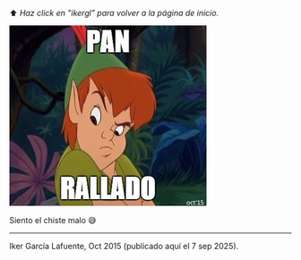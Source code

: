 ⬆️ _Haz click en "ikergl" para volver a la página de inicio._  

![pan_rallado.jpg](pan_rallado.jpg)

Siento el chiste malo 😅

___
Iker García Lafuente, Oct 2015 (publicado aquí el 7 sep 2025).
